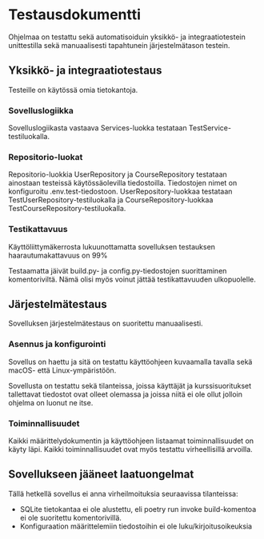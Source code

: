 # Testausdokumentti

Ohjelmaa on testattu sekä automatisoiduin yksikkö- ja integraatiotestein unittestilla sekä manuaalisesti tapahtunein järjestelmätason testein.

## Yksikkö- ja integraatiotestaus

Testeille on käytössä omia tietokantoja.

### Sovelluslogiikka

Sovelluslogiikasta vastaava Services-luokka testataan TestService-testiluokalla. 

### Repositorio-luokat

Repositorio-luokkia UserRepository ja CourseRepository testataan ainostaan testeissä käytössäolevilla tiedostoilla.
Tiedostojen nimet on konfiguroitu .env.test-tiedostoon. UserRepository-luokkaa testataan TestUserRepository-testiluokalla ja CourseRepository-luokkaa TestCourseRepository-testiluokalla.

### Testikattavuus

Käyttöliittymäkerrosta lukuunottamatta sovelluksen testauksen haarautumakattavuus on 99%

Testaamatta jäivät build.py- ja config.py-tiedostojen suorittaminen komentoriviltä. Nämä olisi myös voinut jättää testikattavuuden ulkopuolelle. 

## Järjestelmätestaus

Sovelluksen järjestelmätestaus on suoritettu manuaalisesti.

### Asennus ja konfigurointi

Sovellus on haettu ja sitä on testattu käyttöohjeen kuvaamalla tavalla sekä macOS- että Linux-ympäristöön. 

Sovellusta on testattu sekä tilanteissa, joissa käyttäjät ja kurssisuoritukset tallettavat tiedostot ovat olleet olemassa ja joissa niitä ei ole ollut jolloin ohjelma on luonut ne itse.

### Toiminnallisuudet

Kaikki määrittelydokumentin ja käyttöohjeen listaamat toiminnallisuudet on käyty läpi. Kaikki toiminnallisuudet ovat myös testattu virheellisillä arvoilla.

## Sovellukseen jääneet laatuongelmat

Tällä hetkellä sovellus ei anna virheilmoituksia seuraavissa tilanteissa:

- SQLite tietokantaa ei ole alustettu, eli poetry run invoke build-komentoa ei ole suoritettu komentorivillä.
- Konfiguraation määrittelemiin tiedostoihin ei ole luku/kirjoitusoikeuksia
